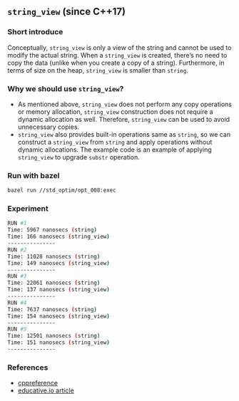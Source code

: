 ## `string_view` (since C++17)

### Short introduce
Conceptually, `string_view` is only a view of the string and cannot be used to modify the actual string. When a `string_view` is created, there’s no need to copy the data (unlike when you create a copy of a string). 
Furthermore, in terms of size on the heap, `string_view` is smaller than `string`.

### Why we should use `string_view`?
- As mentioned above, `string_view` does not perform any copy operations or memory allocation, `string_view` construction does not require a dynamic allocation as well. Therefore, `string_view` can be used to avoid unnecessary copies.
- `string_view` also provides built-in operations same as `string`, so we can construct a `string_view` from `string` and apply operations without dynamic allocations. The example code is an example of applying `string_view` to upgrade `substr` operation.

### Run with bazel
```bash
bazel run //std_optim/opt_008:exec
```

### Experiment
```bash
RUN #1
Time: 5967 nanosecs (string)
Time: 166 nanosecs (string_view)
---------------
RUN #2
Time: 11028 nanosecs (string)
Time: 149 nanosecs (string_view)
---------------
RUN #3
Time: 22061 nanosecs (string)
Time: 137 nanosecs (string_view)
---------------
RUN #4
Time: 7637 nanosecs (string)
Time: 154 nanosecs (string_view)
---------------
RUN #5
Time: 12501 nanosecs (string)
Time: 151 nanosecs (string_view)
---------------
```

### References
- [cppreference](https://en.cppreference.com/w/cpp/string/basic_string_view)
- [educative.io article](https://www.educative.io/answers/what-is-the-cpp-string-view-in-cpp-17)
